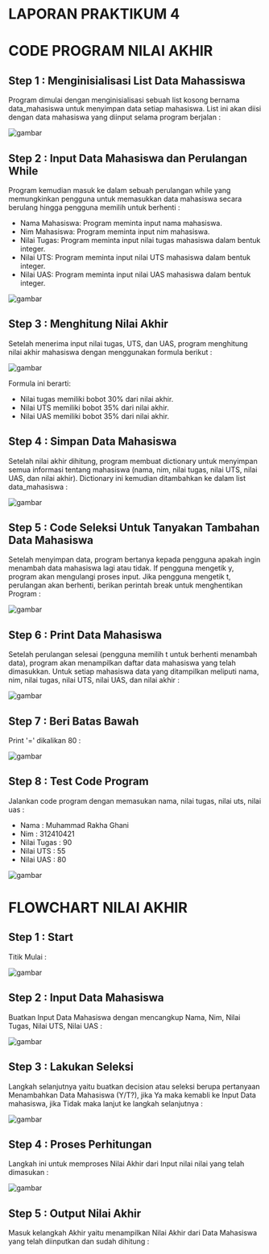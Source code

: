 # LAPORAN PRAKTIKUM 4

# CODE PROGRAM NILAI AKHIR

## Step 1 : Menginisialisasi List Data Mahassiswa
Program dimulai dengan menginisialisasi sebuah list kosong bernama data_mahasiswa untuk menyimpan data setiap mahasiswa. List ini akan diisi dengan data mahasiswa yang diinput selama program berjalan :

![gambar](https://github.com/M-Rakha/labpy04/blob/5bc67c21b283a6d3ab9c42633ffc508048d754a0/Cuplikan%20layar%202024-11-18%20191305.png)

## Step 2 : Input Data Mahasiswa dan Perulangan While
Program kemudian masuk ke dalam sebuah perulangan while yang memungkinkan pengguna untuk memasukkan data mahasiswa secara berulang hingga pengguna memilih untuk berhenti :

- Nama Mahasiswa: Program meminta input nama mahasiswa.
- Nim Mahasiswa: Program meminta input nim mahasiswa.
- Nilai Tugas: Program meminta input nilai tugas mahasiswa dalam bentuk integer.
- Nilai UTS: Program meminta input nilai UTS mahasiswa dalam bentuk integer.
- Nilai UAS: Program meminta input nilai UAS mahasiswa dalam bentuk integer.

![gambar](https://github.com/M-Rakha/labpy04/blob/20697f3f8d27fe6baafafe1a2daa420a0d1c7aad/Cuplikan%20layar%202024-11-18%20192138.png)

## Step 3 : Menghitung Nilai Akhir
Setelah menerima input nilai tugas, UTS, dan UAS, program menghitung nilai akhir mahasiswa dengan menggunakan formula berikut :

![gambar](https://github.com/M-Rakha/labpy04/blob/eac7487f5e5aa7dbae84399ea3b49e135afa3771/Cuplikan%20layar%202024-11-18%20192655.png)

Formula ini berarti:

- Nilai tugas memiliki bobot 30% dari nilai akhir.
- Nilai UTS memiliki bobot 35% dari nilai akhir.
- Nilai UAS memiliki bobot 35% dari nilai akhir.

## Step 4 : Simpan Data Mahasiswa
Setelah nilai akhir dihitung, program membuat dictionary untuk menyimpan semua informasi tentang mahasiswa (nama, nim, nilai tugas, nilai UTS, nilai UAS, dan nilai akhir). Dictionary ini kemudian ditambahkan ke dalam list data_mahasiswa :

![gambar](https://github.com/M-Rakha/labpy04/blob/38aa34b725a137d906b2832a268e2122519b00be/Cuplikan%20layar%202024-11-18%20192931.png)

## Step 5 : Code Seleksi Untuk Tanyakan Tambahan Data Mahasiswa
Setelah menyimpan data, program bertanya kepada pengguna apakah ingin menambah data mahasiswa lagi atau tidak. If pengguna mengetik y, program akan mengulangi proses input. Jika pengguna mengetik t, perulangan akan berhenti, berikan perintah break untuk menghentikan Program :

![gambar](https://github.com/M-Rakha/labpy04/blob/111482a75222a587dd2738abe253570e4fa1abe8/Cuplikan%20layar%202024-11-18%20193243.png)

## Step 6 : Print Data Mahasiswa
Setelah perulangan selesai (pengguna memilih t untuk berhenti menambah data), program akan menampilkan daftar data mahasiswa yang telah dimasukkan. Untuk setiap mahasiswa data yang ditampilkan meliputi nama, nim, nilai tugas, nilai UTS, nilai UAS, dan nilai akhir :

![gambar](https://github.com/M-Rakha/labpy04/blob/11db96ea547c700e8a53440b05e7cfeb8753473a/Cuplikan%20layar%202024-11-18%20193732.png)

## Step 7 : Beri Batas Bawah
Print '=' dikalikan 80 :

![gambar](https://github.com/M-Rakha/labpy04/blob/54c77f092dd321d95160cb0413330577e2f1c28e/Cuplikan%20layar%202024-11-18%20193958.png)

## Step 8 : Test Code Program
Jalankan code program dengan memasukan nama, nilai tugas, nilai uts, nilai uas :

- Nama : Muhammad Rakha Ghani
- Nim : 312410421
- Nilai Tugas : 90
- Nilai UTS : 55
- Nilai UAS : 80

![gambar](https://github.com/M-Rakha/labpy04/blob/00367eafa8fa0ea57b339981b0da31627ce8c530/Cuplikan%20layar%202024-11-18%20194417.png)

# FLOWCHART NILAI AKHIR

## Step 1 : Start
Titik Mulai :

![gambar](https://github.com/M-Rakha/labpy04/blob/3c83ace9890585615c94287bd5caee2694928400/16.png)

## Step 2 : Input Data Mahasiswa
Buatkan Input Data Mahasiswa dengan mencangkup Nama, Nim, Nilai Tugas, Nilai UTS, Nilai UAS :

![gambar](https://github.com/M-Rakha/labpy04/blob/940e0982e2efed24b4817c76aa172bd4a5101f77/17.png)

## Step 3 : Lakukan Seleksi
Langkah selanjutnya yaitu buatkan decision atau seleksi berupa pertanyaan Menambahkan Data Mahasiswa (Y/T?), jika Ya maka kemabli ke Input Data mahasiswa, jika Tidak maka lanjut ke langkah selanjutnya :

![gambar](https://github.com/M-Rakha/labpy04/blob/6a0c9a87454a69adc3c684bd5b86ba9741e6d37e/22.png)

## Step 4 : Proses Perhitungan
Langkah ini untuk memproses Nilai Akhir dari Input nilai nilai yang telah dimasukan :

![gambar](https://github.com/M-Rakha/labpy04/blob/1423c610daf2a4cbdd774dd26190b1bf139660a1/23.png)

## Step 5 : Output Nilai Akhir
Masuk kelangkah Akhir yaitu menampilkan Nilai Akhir dari Data Mahasiswa yang telah diinputkan dan sudah dihitung :









